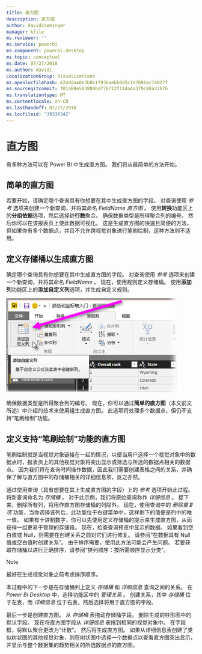 ```yaml
---
title: 直方图
description: 直方图
author: davidiseminger
manager: kfile
ms.reviewer: ''
ms.service: powerbi
ms.component: powerbi-desktop
ms.topic: conceptual
ms.date: 07/27/2018
ms.author: davidi
LocalizationGroup: Visualizations
ms.openlocfilehash: 624ddaa8b3b8b1f93baebb0d5c1d7891ec74027f
ms.sourcegitcommit: f01a88e583889bd77b712f11da4a379c88a22b76
ms.translationtype: HT
ms.contentlocale: zh-CN
ms.lasthandoff: 07/27/2018
ms.locfileid: "39330342"
---
```

# <a name="histograms"></a>直方图
有多种方法可以在 Power BI 中生成直方图。 我们将从最简单的方法开始。

## <a name="simple-histograms"></a>简单的直方图
若要开始，请确定哪个查询具有你想要在其中生成直方图的字段。  对查询使用 *参考* 选项来创建一个新查询，并将其命名 *FieldName 直方图* 。 使用**转换**功能区上的**分组依据**选项，然后选择**计行数**聚合。 确保数据类型是所得聚合列的编号。 然后你可以在该报表页上使此数据可视化。 这是生成直方图的快速且简便的方法，但如果你有多个数据点，并且不允许跨视觉对象进行笔刷绘制，这种方法则不适用。

## <a name="defining-buckets-to-build-a-histogram"></a>定义存储桶以生成直方图
确定哪个查询具有你想要在其中生成直方图的字段。 对查询使用 *参考* 选项来创建一个新查询，并将其命名 *FieldName* 。  现在，使用规则定义存储桶。 使用**添加列**功能区上的**添加自定义列**选项，并生成自定义规则。

![](media/service-histograms/powerbi-service-histograms_1.png)

确保数据类型是所得聚合列的编号。 现在，你可以通过**简单的直方图**（本文前文所述）中介绍的技术来使用组生成直方图。 此选项将处理多个数据点，但仍不支持“笔刷绘制”功能。

## <a name="defining-a-histogram-that-supports-brushing"></a>定义支持“笔刷绘制”功能的直方图
笔刷绘制就是当视觉对象链接在一起的情况，以便当用户选择一个视觉对象中的数据点时，报表页上的其他视觉对象将突出显示或筛选与所选的数据点相关的数据点。  因为我们将在查询时间操作数据，因此我们需要创建表格之间的关系，并确保了解与直方图中的存储桶相关的详细信息项，反之亦然。

通过使用查询（具有想要在其上生成直方图的字段）上的 *参考* 选项开始此过程。  将新查询命名为 *存储桶* 。  对于此示例，我们将原始查询称作 *详细信息* 。  接下来，删除所有列，将用作直方图存储桶的列除外。  现在，使用查询中的 *删除重复项* 功能，当你选择该列后，此功能位于右键菜单中，这样剩下的值便是列中的唯一值。 如果有十进制数字，你可以先使用定义存储桶的提示来生成直方图，从而获得一组更易于管理的存储段。  现在，检查查询预览中显示的数据。 如果看到空白值或 Null，则需要在创建关系之前对它们进行修复。 请参阅“在数据具有 Null 值或空白值时创建关系”。 由于排序需要，使用此方法可能会产生问题。 若要获取存储桶以进行正确排序，请参阅“排列顺序：按所需顺序显示分类”。 

> [!NOTE]
> 最好在生成视觉对象之前考虑排序顺序。   
> 
> 

本过程中的下一步是在存储桶列上定义 *存储桶* 和 *详细信息* 查询之间的关系。  在 *Power BI Desktop* 中，选择功能区中的 *管理关系* 。  创建关系，其中 *存储桶* 位于左表，而 *详细信息* 位于右表，然后选择将用于直方图的字段。 

最后一步是创建直方图。 从 *存储桶* 表拖动存储桶字段。 删除生成的柱形图中的默认字段。  现在将直方图字段从 *详细信息* 表拖到相同的视觉对象中。 在字段框，将默认聚合更改为“计数”。 然后将生成直方图。 如果从详细信息表创建了类似树状图的其他视觉对象，则在树状图中选择一个数据点以查看直方图突出显示，并显示与整个数据集的趋势相关的所选数据点的直方图。


